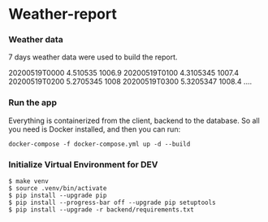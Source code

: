 # Weather-report

### Weather data

7 days weather data were used to build the report.

20200519T0000	4.510535	1006.9
20200519T0100	4.3105345	1007.4
20200519T0200	5.2705345	1008
20200519T0300	5.3205347	1008.4
....

### Run the app
Everything is containerized from the client, backend to the database. 
So all you need is Docker installed, and then you can run:

```
docker-compose -f docker-compose.yml up -d --build
```

### Initialize Virtual Environment for DEV

```
$ make venv
$ source .venv/bin/activate
$ pip install --upgrade pip
$ pip install --progress-bar off --upgrade pip setuptools
$ pip install --upgrade -r backend/requirements.txt
```